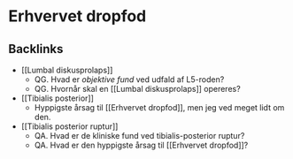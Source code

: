 # Erhvervet dropfod

## Backlinks
* [[Lumbal diskusprolaps]]
	* QG. Hvad er *objektive fund* ved udfald af L5-roden?
	* QG. Hvornår skal en [[Lumbal diskusprolaps]] opereres?
* [[Tibialis posterior]]
	* Hyppigste årsag til [[Erhvervet dropfod]], men jeg ved meget lidt om den.
* [[Tibialis posterior ruptur]]
	* QA. Hvad er de kliniske fund ved tibialis-posterior ruptur?
	* QA. Hvad er den hyppigste årsag til [[Erhvervet dropfod]]?

<!-- {BearID:4C903CBA-9388-400E-AD48-581D425A752E-9907-00007DCA5EB2B807} -->
